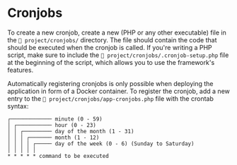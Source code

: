 # Cronjobs
To create a new cronjob, create a new (PHP or any other executable) file in the `📁 project/cronjobs/` directory. The file should contain the code that should be executed when the cronjob is called. If you're writing a PHP script, make sure to include the `📄 project/cronjobs/.cronjob-setup.php` file at the beginning of the script, which allows you to use the framework's features.

Automatically registering cronjobs is only possible when deploying the application in form of a Docker container. To register the cronjob, add a new entry to the `📄 project/cronjobs/app-cronjobs.php` file with the crontab syntax:
```
┌───────────── minute (0 - 59)
│ ┌─────────── hour (0 - 23)
│ │ ┌───────── day of the month (1 - 31)
│ │ │ ┌─────── month (1 - 12)
│ │ │ │ ┌───── day of the week (0 - 6) (Sunday to Saturday)
│ │ │ │ │
* * * * * command to be executed
```
